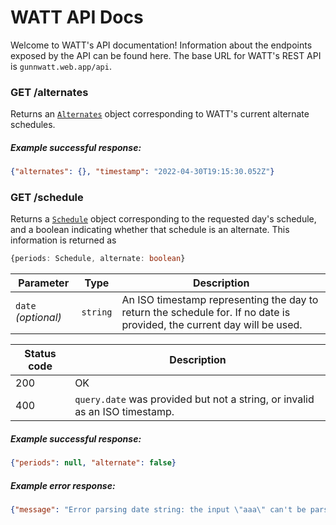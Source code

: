 # WATT API Docs
Welcome to WATT's API documentation! Information about the endpoints exposed by the API can be found here.
The base URL for WATT's REST API is `gunnwatt.web.app/api`.

### GET /alternates
<!-- TODO: replace all these URLs with ones linking to `main` when the PR is merged -->
Returns an [`Alternates`](https://github.com/GunnWATT/watt/blob/api/docs/types.md#alternates) object corresponding
to WATT's current alternate schedules.

##### Example successful response:
```json
{"alternates": {}, "timestamp": "2022-04-30T19:15:30.052Z"}
```

### GET /schedule
Returns a [`Schedule`](https://github.com/GunnWATT/watt/blob/api/docs/types.md#schedule) object corresponding to the 
requested day's schedule, and a boolean indicating whether that schedule is an alternate. This information is returned as
```ts
{periods: Schedule, alternate: boolean}
```

| Parameter           | Type     | Description                                                                                                             |
|---------------------|----------|-------------------------------------------------------------------------------------------------------------------------|
| `date` *(optional)* | `string` | An ISO timestamp representing the day to return the schedule for. If no date is provided, the current day will be used. |

| Status code | Description                                                                 |
|-------------|-----------------------------------------------------------------------------|
| 200         | OK                                                                          |
| 400         | `query.date` was provided but not a string, or invalid as an ISO timestamp. |

##### Example successful response:
```json
{"periods": null, "alternate": false}
```

##### Example error response:
```json
{"message": "Error parsing date string: the input \"aaa\" can't be parsed as ISO 8601."}
```
